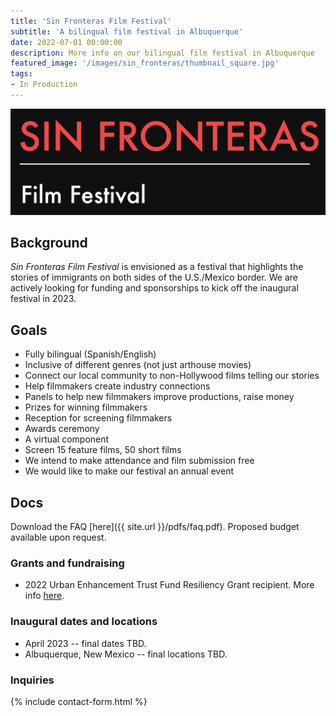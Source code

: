 ```yaml
---
title: 'Sin Fronteras Film Festival'
subtitle: 'A bilingual film festival in Albuquerque'
date: 2022-07-01 00:00:00
description: More info on our bilingual film festival in Albuquerque
featured_image: '/images/sin_fronteras/thumbnail_square.jpg'
tags:
- In Production
---
```


![](/images/sin_fronteras/logo.png)

## Background

_Sin Fronteras Film Festival_ is envisioned as a festival that highlights the stories of immigrants on both sides of the U.S./Mexico border. We are actively looking for funding and sponsorships to kick off the inaugural festival in 2023.

## Goals

- Fully bilingual (Spanish/English)
- Inclusive of different genres (not just arthouse movies)
- Connect our local community to non-Hollywood films telling our stories
- Help filmmakers create industry connections
- Panels to help new filmmakers improve productions, raise money
- Prizes for winning filmmakers
- Reception for screening filmmakers
- Awards ceremony
- A virtual component
- Screen 15 feature films, 50 short films
- We intend to make attendance and film submission free
- We would like to make our festival an annual event

## Docs

Download the FAQ [here]({{ site.url }}/pdfs/faq.pdf). Proposed budget available upon request.

### Grants and fundraising

- 2022 Urban Enhancement Trust Fund Resiliency Grant recipient. More info [here](/blog/uetf-film-festival).

### Inaugural dates and locations

- April 2023 -- final dates TBD.
- Albuquerque, New Mexico -- final locations TBD.

### Inquiries

{% include contact-form.html %}